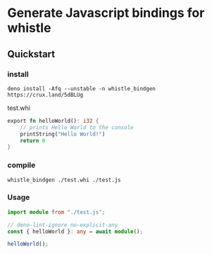 # Generate Javascript bindings for whistle


## Quickstart

### install 

```
deno install -Afq --unstable -n whistle_bindgen https://crux.land/5dBLUg
```
test.whi
```rs
export fn helloWorld(): i32 {
    // prints Hello World to the console 
    printString("Hello World!")
    return 0
}
```

### compile
```
whistle_bindgen ./test.whi ./test.js
```

### Usage

```typescript
import module from "./test.js";

// deno-lint-ignore no-explicit-any
const { helloWorld }: any = await module();

helloWorld();
```
